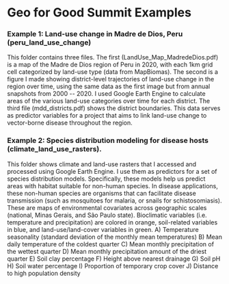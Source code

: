 # Geo for Good Summit Examples

### Example 1: Land-use change in Madre de Dios, Peru (peru_land_use_change)
This folder contains three files. The first (LandUse_Map_MadredeDios.pdf) is a map of the Madre de Dios region of Peru in 2020, with each 1km grid cell categorized by land-use type (data from MapBiomas). The second is a figure I made showing district-level trajectories of land-use change in the region over time, using the same data as the first image but from annual snapshots from 2000 -- 2020. I used Google Earth Engine to calculate areas of the various land-use categories over time for each district. The third file (mdd_districts.pdf) shows the district boundaries. This data serves as predictor variables for a project that aims to link land-use change to vector-borne disease throughout the region.

### Example 2: Species distribution modeling for disease hosts (climate_land_use_rasters).
This folder shows climate and land-use rasters that I accessed and processed using Google Earth Engine. I use them as predictors for a set of species distribution models. Specifically, these models help us predict areas with habitat suitable for non-human species. In disease applications, these non-human species are organisms that can facilitate disease transmission (such as mosquitoes for malaria, or snails for schistosomiasis). These are maps of environmental covariates across geographic scales (national, Minas Gerais, and São Paulo state). Bioclimatic variables (i.e. temperature and precipitation) are colored in orange, soil-related variables in blue, and land-use/land-cover variables in green. 
A) Temperature seasonality (standard deviation of the monthly mean temperatures) 
B) Mean daily temperature of the coldest quarter
C) Mean monthly precipitation of the wettest quarter 
D) Mean monthly precipitation amount of the driest quarter 
E) Soil clay percentage
F) Height above nearest drainage
G) Soil pH
H) Soil water percentage
I) Proportion of temporary crop cover 
J) Distance to high population density
